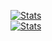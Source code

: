 [![Stats](https://github-readme-stats.vercel.app/api?username=zxx43&show_icons=true&count_private=true&theme=vue)](https://github.com/zxx43)  
[![Stats](https://github-readme-stats.vercel.app/api/top-langs/?username=zxx43&theme=vue)](https://github.com/zxx43)  
<!---
zxx43/zxx43 is a ✨ special ✨ repository because its `README.md` (this file) appears on your GitHub profile.
You can click the Preview link to take a look at your changes.
--->
